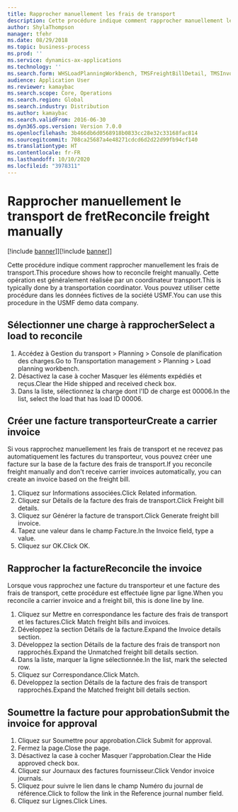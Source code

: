 ```yaml
---
title: Rapprocher manuellement les frais de transport
description: Cette procédure indique comment rapprocher manuellement les frais de transport.
author: ShylaThompson
manager: tfehr
ms.date: 08/29/2018
ms.topic: business-process
ms.prod: ''
ms.service: dynamics-ax-applications
ms.technology: ''
ms.search.form: WHSLoadPlanningWorkbench, TMSFreightBillDetail, TMSInvoiceTable, TMSFreightBillInvoiceReconcile, TMSInvoiceJournal, LedgerJournalTable, LedgerJournalTransDaily
audience: Application User
ms.reviewer: kamaybac
ms.search.scope: Core, Operations
ms.search.region: Global
ms.search.industry: Distribution
ms.author: kamaybac
ms.search.validFrom: 2016-06-30
ms.dyn365.ops.version: Version 7.0.0
ms.openlocfilehash: 3b466db6d0568918b0833cc28e32c33168fac814
ms.sourcegitcommit: 708ca25687a4e48271cdcd6d2d22d99fb94cf140
ms.translationtype: HT
ms.contentlocale: fr-FR
ms.lasthandoff: 10/10/2020
ms.locfileid: "3978311"
---
```

# <a name="reconcile-freight-manually"></a><span data-ttu-id="f518b-103">Rapprocher manuellement le transport de fret</span><span class="sxs-lookup"><span data-stu-id="f518b-103">Reconcile freight manually</span></span>

<span data-ttu-id="f518b-104">[!include [banner](../../includes/banner.md)]]</span><span class="sxs-lookup"><span data-stu-id="f518b-104">[!include [banner](../../includes/banner.md)]]</span></span>

<span data-ttu-id="f518b-105">Cette procédure indique comment rapprocher manuellement les frais de transport.</span><span class="sxs-lookup"><span data-stu-id="f518b-105">This procedure shows how to reconcile freight manually.</span></span> <span data-ttu-id="f518b-106">Cette opération est généralement réalisée par un coordinateur transport.</span><span class="sxs-lookup"><span data-stu-id="f518b-106">This is typically done by a transportation coordinator.</span></span> <span data-ttu-id="f518b-107">Vous pouvez utiliser cette procédure dans les données fictives de la société USMF.</span><span class="sxs-lookup"><span data-stu-id="f518b-107">You can use this procedure in the USMF demo data company.</span></span>


## <a name="select-a-load-to-reconcile"></a><span data-ttu-id="f518b-108">Sélectionner une charge à rapprocher</span><span class="sxs-lookup"><span data-stu-id="f518b-108">Select a load to reconcile</span></span>
1. <span data-ttu-id="f518b-109">Accédez à Gestion du transport > Planning > Console de planification des charges.</span><span class="sxs-lookup"><span data-stu-id="f518b-109">Go to Transportation management > Planning > Load planning workbench.</span></span>
2. <span data-ttu-id="f518b-110">Désactivez la case à cocher Masquer les éléments expédiés et reçus.</span><span class="sxs-lookup"><span data-stu-id="f518b-110">Clear the Hide shipped and received check box.</span></span> 
3. <span data-ttu-id="f518b-111">Dans la liste, sélectionnez la charge dont l'ID de charge est 00006.</span><span class="sxs-lookup"><span data-stu-id="f518b-111">In the list, select the load that has load ID 00006.</span></span>

## <a name="create-a-carrier-invoice"></a><span data-ttu-id="f518b-112">Créer une facture transporteur</span><span class="sxs-lookup"><span data-stu-id="f518b-112">Create a carrier invoice</span></span>
<span data-ttu-id="f518b-113">Si vous rapprochez manuellement les frais de transport et ne recevez pas automatiquement les factures du transporteur, vous pouvez créer une facture sur la base de la facture des frais de transport.</span><span class="sxs-lookup"><span data-stu-id="f518b-113">If you reconcile freight manually and don't receive carrier invoices automatically, you can create an invoice based on the freight bill.</span></span>  
1. <span data-ttu-id="f518b-114">Cliquez sur Informations associées.</span><span class="sxs-lookup"><span data-stu-id="f518b-114">Click Related information.</span></span>
2. <span data-ttu-id="f518b-115">Cliquez sur Détails de la facture des frais de transport.</span><span class="sxs-lookup"><span data-stu-id="f518b-115">Click Freight bill details.</span></span>
3. <span data-ttu-id="f518b-116">Cliquez sur Générer la facture de transport.</span><span class="sxs-lookup"><span data-stu-id="f518b-116">Click Generate freight bill invoice.</span></span>
4. <span data-ttu-id="f518b-117">Tapez une valeur dans le champ Facture.</span><span class="sxs-lookup"><span data-stu-id="f518b-117">In the Invoice field, type a value.</span></span>
5. <span data-ttu-id="f518b-118">Cliquez sur OK.</span><span class="sxs-lookup"><span data-stu-id="f518b-118">Click OK.</span></span>

## <a name="reconcile-the-invoice"></a><span data-ttu-id="f518b-119">Rapprocher la facture</span><span class="sxs-lookup"><span data-stu-id="f518b-119">Reconcile the invoice</span></span>
<span data-ttu-id="f518b-120">Lorsque vous rapprochez une facture du transporteur et une facture des frais de transport, cette procédure est effectuée ligne par ligne.</span><span class="sxs-lookup"><span data-stu-id="f518b-120">When you reconcile a carrier invoice and a freight bill, this is done line by line.</span></span>  
1. <span data-ttu-id="f518b-121">Cliquez sur Mettre en correspondance les facture des frais de transport et les factures.</span><span class="sxs-lookup"><span data-stu-id="f518b-121">Click Match freight bills and invoices.</span></span>
2. <span data-ttu-id="f518b-122">Développez la section Détails de la facture.</span><span class="sxs-lookup"><span data-stu-id="f518b-122">Expand the Invoice details section.</span></span>
3. <span data-ttu-id="f518b-123">Développez la section Détails de la facture des frais de transport non rapprochés.</span><span class="sxs-lookup"><span data-stu-id="f518b-123">Expand the Unmatched freight bill details section.</span></span>
4. <span data-ttu-id="f518b-124">Dans la liste, marquer la ligne sélectionnée.</span><span class="sxs-lookup"><span data-stu-id="f518b-124">In the list, mark the selected row.</span></span>
5. <span data-ttu-id="f518b-125">Cliquez sur Correspondance.</span><span class="sxs-lookup"><span data-stu-id="f518b-125">Click Match.</span></span>
6. <span data-ttu-id="f518b-126">Développez la section Détails de la facture des frais de transport rapprochés.</span><span class="sxs-lookup"><span data-stu-id="f518b-126">Expand the Matched freight bill details section.</span></span>

## <a name="submit-the-invoice-for-approval"></a><span data-ttu-id="f518b-127">Soumettre la facture pour approbation</span><span class="sxs-lookup"><span data-stu-id="f518b-127">Submit the invoice for approval</span></span>
1. <span data-ttu-id="f518b-128">Cliquez sur Soumettre pour approbation.</span><span class="sxs-lookup"><span data-stu-id="f518b-128">Click Submit for approval.</span></span>
2. <span data-ttu-id="f518b-129">Fermez la page.</span><span class="sxs-lookup"><span data-stu-id="f518b-129">Close the page.</span></span>
3. <span data-ttu-id="f518b-130">Désactivez la case à cocher Masquer l'approbation.</span><span class="sxs-lookup"><span data-stu-id="f518b-130">Clear the Hide approved check box.</span></span> 
4. <span data-ttu-id="f518b-131">Cliquez sur Journaux des factures fournisseur.</span><span class="sxs-lookup"><span data-stu-id="f518b-131">Click Vendor invoice journals.</span></span>
5. <span data-ttu-id="f518b-132">Cliquez pour suivre le lien dans le champ Numéro du journal de référence.</span><span class="sxs-lookup"><span data-stu-id="f518b-132">Click to follow the link in the Reference journal number field.</span></span>
6. <span data-ttu-id="f518b-133">Cliquez sur Lignes.</span><span class="sxs-lookup"><span data-stu-id="f518b-133">Click Lines.</span></span>

